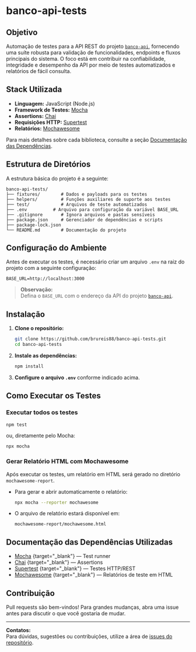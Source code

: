 # banco-api-tests

## Objetivo

Automação de testes para a API REST do projeto [`banco-api`](https://github.com/juliodelimas/banco-api), fornecendo uma suíte robusta para validação de funcionalidades, endpoints e fluxos principais do sistema. O foco está em contribuir na confiabilidade, integridade e desempenho da API por meio de testes automatizados e relatórios de fácil consulta.

## Stack Utilizada

- **Linguagem:** JavaScript (Node.js)
- **Framework de Testes:** [Mocha](https://mochajs.org/)
- **Assertions:** [Chai](https://www.chaijs.com/)
- **Requisições HTTP:** [Supertest](https://github.com/ladjs/supertest#readme)
- **Relatórios:** [Mochawesome](https://www.npmjs.com/package/mochawesome)

Para mais detalhes sobre cada biblioteca, consulte a seção [Documentação das Dependências](#documentação-das-dependências-utilizadas).

## Estrutura de Diretórios

A estrutura básica do projeto é a seguinte:

```
banco-api-tests/
├── fixtures/        # Dados e payloads para os testes
├── helpers/         # Funções auxiliares de suporte aos testes
├── test/            # Arquivos de teste automatizados
├── .env       	  # Arquivo para configuração da variável BASE_URL
├── .gitignore       # Ignora arquivos e pastas sensíveis
├── package.json     # Gerenciador de dependências e scripts
├── package-lock.json
└── README.md        # Documentação do projeto
```

## Configuração do Ambiente

Antes de executar os testes, é necessário criar um arquivo `.env` na raiz do projeto com a seguinte configuração:

```
BASE_URL=http://localhost:3000
```

> **Observação:**  
> Defina o `BASE_URL` com o endereço da API do projeto [`banco-api`](https://github.com/juliodelimas/banco-api).  

## Instalação

1. **Clone o repositório:**
   ```bash
   git clone https://github.com/brureis88/banco-api-tests.git
   cd banco-api-tests
   ```
2. **Instale as dependências:**
   ```bash
   npm install
   ```
3. **Configure o arquivo `.env`** conforme indicado acima.

## Como Executar os Testes

### Executar todos os testes

```bash
npm test
```
ou, diretamente pelo Mocha:
```bash
npx mocha
```

### Gerar Relatório HTML com Mochawesome

Após executar os testes, um relatório em HTML será gerado no diretório `mochawesome-report`.

- Para gerar e abrir automaticamente o relatório:
  ```bash
  npx mocha --reporter mochawesome
  ```

- O arquivo de relatório estará disponível em:
  ```
  mochawesome-report/mochawesome.html
  ```

## Documentação das Dependências Utilizadas

- [Mocha](https://mochajs.org/) {target="_blank"} — Test runner   
- [Chai](https://www.chaijs.com/) {target="_blank"} — Assertions  
- [Supertest](https://github.com/ladjs/supertest#readme) {target="_blank"} — Testes HTTP/REST  
- [Mochawesome](https://www.npmjs.com/package/mochawesome) {target="_blank"} — Relatórios de teste em HTML  

## Contribuição

Pull requests são bem-vindos! Para grandes mudanças, abra uma issue antes para discutir o que você gostaria de mudar.

---

**Contatos:**  
Para dúvidas, sugestões ou contribuições, utilize a área de [issues do repositório](https://github.com/brureis88/banco-api-tests/issues).
```
